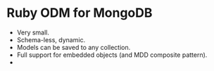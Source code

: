 # Ruby ODM for MongoDB

- Very small.
- Schema-less, dynamic.
- Models can be saved to any collection.
- Full support for embedded objects (and MDD composite pattern).
- 